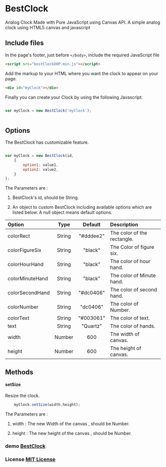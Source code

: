 # BestClock
Analog Clock Made with Pure JavaScript using Canvas API.
A simple analog clock using HTML5 canvas and javascript

##  Include files

In the page's footer, just before <code>&lt;/body&gt;</code>, include the required JavaScript file

```html
<script src="bestClockOOP.min.js"></script>
```

Add the markup to your HTML where you want the clock to appear on your page.
```html
<div id="myClock"></div>
```
Finally you can create your Clock by using the following Javascript:
```javascript

var myClock = new BestClock('myClock');
    
```


## Options

The BestClock has customizable feature.

```javascript

var myClock = new BestClock(id,
    {
        option1: value1,
        option2: value2,
    }
);

```

The Parameters are :

1. BestClock's id, should be String.

2. An object to custom BestClock including available options which are listed below. A null object means default options.

| Option | Type | Default | Description |
|:---|:---:|:---:|:---|
| colorRect | String |"#dddee2" | The color of the rectangle. |
| colorFigureSix | String |"black" | The Color of figure six. |
| colorHourHand | String |"black" | The color of hour hand. |
| colorMinuteHand | String | "black" | The color of Minute hand. |
| colorSecondHand | String | "#dc0406" | The color of second hand. |
| colorNumber | String | "dc0406" | The color of Number. |
| colorText | String | "#003061" | The color of text. |
| text | String | "Quartz" | The color of hands. |
| width | Number | 600 | The width of canvas.  |
| height | Number | 600 | The height of canvas. |

## Methods
#### setSize
Resize the clock.
```javascript
    myClock.setSize(width,height);
```
The Parameters are :

1. width : The new Width of the canvas , should be Number.

2. height : The new height of the canvas , should be Number.


### demo  [BestClock](https://codepen.io/Dr_rakcha/pen/BGRzag)

### License [MIT License](https://opensource.org/licenses/MIT)

